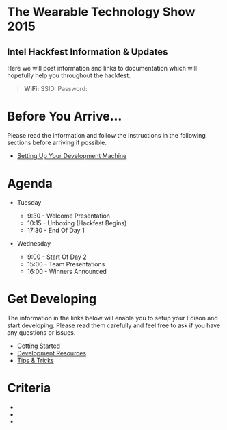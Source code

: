 # The Wearable Technology Show 2015

## Intel Hackfest Information & Updates

Here we will post information and links to documentation which will hopefully help you throughout the hackfest.

> <strong>WiFi:</strong> SSID: Password:

Before You Arrive...
====================
Please read the information and follow the instructions in the following sections before arriving if possible.

* [Setting Up Your Development Machine](../master/Documentation/Setup.md)

Agenda
======
* Tuesday
	- 9:30 - Welcome Presentation
	- 10:15 - Unboxing (Hackfest Begins)
	- 17:30 - End Of Day 1

* Wednesday
	- 9:00 - Start Of Day 2
	- 15:00 - Team Presentations
	- 16:00 - Winners Announced

Get Developing
==============
The information in the links below will enable you to setup your Edison and start developing. Please read them carefully and feel free to ask if you have any questions or issues.

* [Getting Started](../master/Documentation/Getting_Started.md)
* [Development Resources](../master/Documentation/Development.md)
* [Tips & Tricks](../master/Documentation/Tips.md)

Criteria
========
*
*
*
